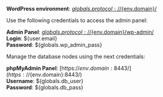 **WordPress environment**: [${globals.protocol}://${env.domain}/](${globals.protocol}://${env.domain}/)

Use the following credentials to access the admin panel:

**Admin Panel**: [${globals.protocol}://${env.domain}/wp-admin/](${globals.protocol}://${env.domain}/wp-admin/)  
**Login**: ${user.email}  
**Password**: ${globals.wp_admin_pass}  

Manage the database nodes using the next credentials:

**phpMyAdmin Panel**: [https://${env.domain}:8443/](https://${env.domain}:8443/)  
**Username**: ${globals.db_user}    
**Password**: ${globals.db_pass}  
